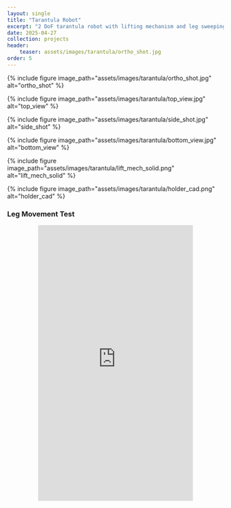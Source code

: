 ```yaml
---
layout: single
title: "Tarantula Robot"
excerpt: "2 DoF tarantula robot with lifting mechanism and leg sweeping"
date: 2025-04-27
collection: projects
header:
    teaser: assets/images/tarantula/ortho_shot.jpg
order: 5
---
```


{% include figure image_path="assets/images/tarantula/ortho_shot.jpg" alt="ortho_shot"
%}

{% include figure image_path="assets/images/tarantula/top_view.jpg" alt="top_view"
%}

{% include figure image_path="assets/images/tarantula/side_shot.jpg" alt="side_shot"
%}

{% include figure image_path="assets/images/tarantula/bottom_view.jpg" alt="bottom_view"
%}

{% include figure image_path="assets/images/tarantula/lift_mech_solid.png" alt="lift_mech_solid"
%}

{% include figure image_path="assets/images/tarantula/holder_cad.png" alt="holder_cad"
%}

### Leg Movement Test

<div style="max-width: 360px; margin: auto;">
  <div style="position: relative; padding-bottom: 177.78%; height: 0; overflow: hidden;">
    <iframe
      src="https://www.youtube.com/embed/OSjCFaKRiIU"
      title="Leg Movement Test"
      style="position: absolute; top: 0; left: 0; width: 100%; height: 100%;"
      frameborder="0"
      allow="accelerometer; autoplay; encrypted-media; picture-in-picture"
      allowfullscreen>
    </iframe>
  </div>
</div>

